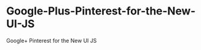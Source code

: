 Google-Plus-Pinterest-for-the-New-UI-JS
=======================================

Google+ Pinterest for the New UI JS